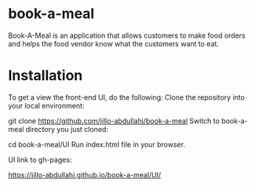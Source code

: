 # book-a-meal
Book-A-Meal is an application that allows customers to make food orders and helps the food vendor know what the customers want to eat.

# Installation
To get a view the front-end UI, do the following:
Clone the repository into your local environment:

git clone https://github.com/jillo-abdullahi/book-a-meal
Switch to book-a-meal directory you just cloned:

cd book-a-meal/UI
Run index.html file in your browser.

UI link to gh-pages:

https://jillo-abdullahi.github.io/book-a-meal/UI/

